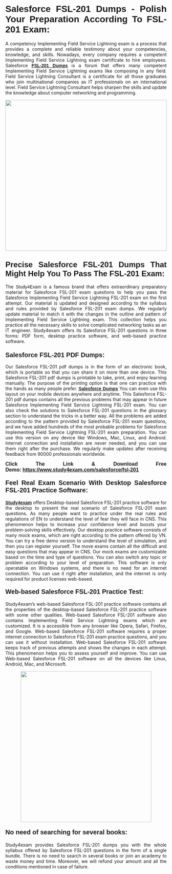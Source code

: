 <h1 style="text-align: justify;"><strong><span style="font-family:Lucida Sans Unicode,Lucida Grande,sans-serif;">Salesforce FSL-201 Dumps - Polish Your Preparation According To FSL-201 Exam:</span></strong></h1>

<p style="text-align: justify;">A competency Implementing Field Service Lightning exam is a process that provides a complete and reliable testimony about your competencies, knowledge, and skills. Nowadays, every company requires a competent Implementing Field Service Lightning exam certificate to hire employees. Salesforce <a href="https://www.study4exam.com/salesforce/fsl-201-valid-dumps"><span style="font-family:Verdana,Geneva,sans-serif;"><strong>FSL-201 Dumps</strong></span></a> is a forum that offers many competent Implementing Field Service Lightning exams like composing in any field. Field Service Lightning Consultant is a certificate for all those graduates who join multinational companies as IT professionals on an international level. Field Service Lightning Consultant helps sharpen the skills and update the knowledge about computer networking and programming.</p>

<p style="text-align: justify;"><a href="https://www.study4exam.com/salesforce/fsl-201"><img alt="" src="https://www.thequestionanswers.com/wp-content/uploads/2022/06/S4E-Cert-Exams-Questions-Banner.webp" style="width: 100%; height: 470px;" /></a></p>

<h2 style="text-align: justify;"><span style="font-family:Lucida Sans Unicode,Lucida Grande,sans-serif;"><strong><span style="font-size:24px;">Precise Salesforce FSL-201 Dumps That Might Help You To Pass The FSL-201 Exam:</span></strong></span></h2>

<p style="text-align: justify;">The <span style="font-family:Lucida Sans Unicode,Lucida Grande,sans-serif;">Study4Exam</span> is a famous brand that offers extraordinary preparatory material for Salesforce FSL-201 exam questions to help you pass the Salesforce Implementing Field Service Lightning FSL-201 exam on the first attempt. Our material is updated and designed according to the syllabus and rules provided by Salesforce FSL-201 exam dumps. We regularly update material to match it with the changes in the outline and pattern of Implementing Field Service Lightning exam. This collection helps you practice all the necessary skills to solve complicated networking tasks as an IT engineer. Study4exam offers its Salesforce FSL-201 questions in three forms: PDF form, desktop practice software, and web-based practice software. </p>

<h3 style="text-align: justify;"><strong><span style="font-size:20px;"><span style="font-family:Lucida Sans Unicode,Lucida Grande,sans-serif;">Salesforce FSL-201 PDF Dumps:</span></span></strong></h3>

<p style="text-align: justify;">Our Salesforce FSL-201 pdf dumps is in the form of an electronic book, which is portable so that you can share it on more than one device. This Salesforce FSL-201 pdf dumps is printable to take, print, and enjoy learning manually. The purpose of the printing option is that one can practice with the hands as many people prefer. <a href="https://www.study4exam.com/salesforce-exams"><span style="font-family:Lucida Sans Unicode,Lucida Grande,sans-serif;"><strong>Salesforce Dumps</strong></span></a> You can even use this layout on your mobile devices anywhere and anytime. This Salesforce FSL-201 pdf dumps contains all the previous problems that may appear in future Salesforce Implementing Field Service Lightning FSL-201 exam. You can also check the solutions to Salesforce FSL-201 questions in the glossary section to understand the tricks in a better way. All the problems are added according to the pattern provided by Salesforce FSL-201 exam questions, and we have added hundreds of the most probable problems for Salesforce Implementing Field Service Lightning FSL-201 exam preparation. You can use this version on any device like Windows, Mac, Linux, and Android. Internet connection and installation are never needed, and you can use them right after the purchase. We regularly make updates after receiving feedback from 90000 professionals worldwide.</p>

<p style="text-align: justify;"><span style="font-family:Lucida Sans Unicode,Lucida Grande,sans-serif;"><strong><span style="font-size:16px;">Click The Link & Download Free Demo:</span></strong></span> <strong><span style="font-family:Lucida Sans Unicode,Lucida Grande,sans-serif;"><span style="font-size:16px;"><a href="https://www.study4exam.com/salesforce/fsl-201">https://www.study4exam.com/salesforce/fsl-201</a></span></span></strong></p>

<h4 style="text-align: justify;"><strong><span style="font-family:Lucida Sans Unicode,Lucida Grande,sans-serif;"><span style="font-size:20px;">Feel Real Exam Scenario With Desktop Salesforce FSL-201 Practice Software:</span></span></strong></h4>

<p style="text-align: justify;"><a href="https://www.study4exam.com/"><span style="font-family:Verdana,Geneva,sans-serif;"><strong>Study4exam</strong></span></a> offers Desktop-based Salesforce FSL-201 practice software for the desktop to present the real scenario of Salesforce FSL-201 exam questions. As many people want to practice under the real rules and regulations of EN to understand the level of fear they will face in CNS. This phenomenon helps to increase your confidence level and boosts your problem-solving skills effectively. Our desktop practice software consists of many mock exams, which are right according to the pattern offered by VN. You can try a free demo version to understand the level of simulation, and then you can register yourself. The move exams contain all the difficult and easy questions that may appear in CNS. Our mock exams are customizable based on the time and type of questions. You can also switch any topic or problem according to your level of preparation. This software is only operatable on Windows systems, and there is no need for an internet connection. You can use it right after installation, and the internet is only required for product licenses web-based. </p>

<h4 style="text-align: justify;"><span style="font-family:Lucida Sans Unicode,Lucida Grande,sans-serif;"><strong><span style="font-size:20px;">Web-based Salesforce FSL-201 Practice Test:</span></strong></span></h4>

<p style="text-align: justify;">Study4exam’s web-based Salesforce FSL-201 practice software contains all the properties of the desktop-based Salesforce FSL-201 practice software with some other qualities. Web-based Salesforce FSL-201 software also contains Implementing Field Service Lightning exams which are customized. It is a accessible from any browser like Opera, Safari, Firefox, and Google. Web-based Salesforce FSL-201 software requires a proper internet connection to Salesforce FSL-201 exam practice questions, and you can use it without installation. Web-based Salesforce FSL-201 software keeps track of previous attempts and shows the changes in each attempt. This phenomenon helps you to assess yourself and improve. You can use Web-based Salesforce FSL-201 software on all the devices like Linux, Android, Mac, and Microsoft.</p>

<p style="text-align: center;"><a href="https://www.study4exam.com/salesforce/fsl-201"><img alt="" src="https://www.thequestionanswers.com/wp-content/uploads/2022/06/S4E-Cert-Exams-Questions-Discount-Banner.webp" style="width: 90%; height: 470px;" /></a></p>

<h4 style="text-align: justify;"><span style="font-family:Lucida Sans Unicode,Lucida Grande,sans-serif;"><strong><span style="font-size:20px;">No need of searching for several books:</span></strong></span></h4>

<p style="text-align: justify;">Study4exam provides Salesforce FSL-201 dumps you with the whole syllabus offered by Salesforce FSL-201 questions in the form of a single bundle. There is no need to search in several books or join an academy to waste money and time. Moreover, we will refund your amount and all the conditions mentioned in case of failure.</p>
